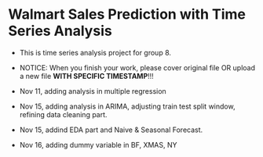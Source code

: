 # Walmart Sales Prediction with Time Series Analysis

- This is time series analysis project for group 8.
- NOTICE: When you finish your work, please cover original file OR upload a new file **WITH SPECIFIC TIMESTAMP**!!!


- Nov 11, adding analysis in multiple regression
- Nov 15, adding analysis in ARIMA, adjusting train test split window, refining data cleaning part.
- Nov 15, addind EDA part and Naive & Seasonal Forecast. 
- Nov 16, adding dummy variable in BF, XMAS, NY
